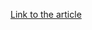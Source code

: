 [Link to the article](https://cybersecuritynews.com/100-vulnerabilities-in-lte-5g-implementations/)
